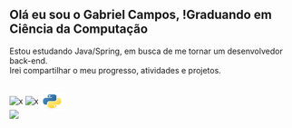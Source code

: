 ## Olá eu sou o Gabriel Campos, !Graduando em Ciência da Computação
Estou estudando Java/Spring, em busca de me tornar um desenvolvedor back-end.<br>
Irei compartilhar o meu progresso, atividades e projetos.

<div style="display: inline_block"><br>
<img align="center" alt="x" height="30" width="40" src="https://cdn.jsdelivr.net/gh/devicons/devicon@latest/icons/java/java-original.svg">
<img align="center" alt="x" height="30" width="40" <img src="https://cdn.jsdelivr.net/gh/devicons/devicon@latest/icons/spring/spring-original.svg" />
<img align="center" alt="x" height="30" width="40" src="https://raw.githubusercontent.com/devicons/devicon/master/icons/python/python-original.svg">
</div>

<div> 
  <a href="https://www.linkedin.com/in/gabriel-campos-oliveira/" target="_blank"><img src="https://img.shields.io/badge/-LinkedIn-%230077B5?style=for-the-badge&logo=linkedin&logoColor=white" target="_blank"></a> 
  
</div>
